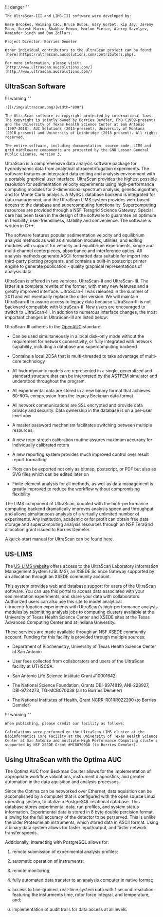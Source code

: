 !!! danger ""

    The UltraScan-III and LIMS-III software were developed by:

    Emre Brookes, Weiming Cao, Bruce Dubbs, Gary Gorbet, Kip Jay, Jeremy Mann, Suresh Marru, Shabhaz Memon, Marlon Pierce, Alexey Savelyev, Raminder Singh and Dan Zollars.

    Project Director: Borries Demeler

    Other individual contributors to the UltraScan project can be found [here](https://ultrascan.aucsolutions.com/contributors.php).
    
    For more information, please visit: [http://www.ultrascan.aucsolutions.com/](http://www.ultrascan.aucsolutions.com/)

## UltraScan Software 

!!! warning ""

    ![](/img/ultrascan.png){width="800"}
    
    The UltraScan software is copyright protected by international laws. The copyright is jointly owned by Borries Demeler, PhD (1989-present) and The University of Texas Health Science Center at San Antonio (1997-2018), AUC Solutions (2015-present), University of Montana (2018-present) and University of Lethbridge (2018-present). All rights reserved.
    
    The entire software, including documentation, source code, LIMS and grid middleware components are protected by the GNU Lesser General Public License, version 3. 
    
UltraScan is a comprehensive data analysis software package for hydrodynamic data from analytical ultracentrifugation experiments. The software features an integrated data editing and analysis environment with a portable graphical user interface. UltraScan provides the highest possible resolution for sedimentation velocity experiments using high-performance computing modules for 2-dimensional spectrum analysis, genetic algorithm, and for Monte Carlo analysis. A MySQL database backend is integrated for data management, and the UltraScan LIMS system provides web-based access to the database and supercomputing functionality. Supercomputing resources are provided through a NSF Teragrid Science Gateway. Special care has been taken in the design of the software to guarantee an optimum in flexibility, user-friendliness, stability and convenience. The software is written in C++.

The software features popular sedimentation velocity and equilibrium analysis methods as well as simulation modules, utilities, and editing modules with support for velocity and equilibrium experiments, single and multi-channel centerpieces, absorbance and interference optics. All analysis methods generate ASCII formatted data suitable for import into third-party plotting programs, and contains a built-in postscript printer engine to generate publication - quality graphical representations of analysis data.

UltraScan is offered in two versions, UltraScan-II and UltraScan-III. The latter is a complete rewrite of the former, with many new features and a greatly improved interface. UltraScan-III was released in the summer of 2011 and will eventually replace the older version. We will maintain UltraScan-II to assure access to legacy data because UltraScan-III is not backward compatible with UltraScan-II. New users are encouraged to switch to UltraScan-III. In addition to numerous interface changes, the most important changes in UltraScan-III are listed below:

UltraScan-III adheres to the [OpenAUC](/openAUC) standard.

* Can be used simultaneously in a local disk-only mode without the requirement for network connectivity, or fully integrated with network capability, including a database and supercomputing backend
    
* Contains a local 2DSA that is multi-threaded to take advantage of multi-core technology
    
* All hydrodynamic models are represented in a single, generalized and standard structure that can be interpreted by the ASTFEM simulator and understood throughout the program.

* All experimental data are stored in a new binary format that achieves 60-80% compression from the legacy Beckman data format
    
* All network communications are SSL encrypted and provide data privacy and security. Data ownership in the database is on a per-user level now
    
* A master password mechanism facilitates switching between multiple resources.
    
* A new rotor stretch calibration routine assures maximum accuracy for individually calibrated rotors
    
 * A new reporting system provides much improved control over result report formatting
    
* Plots can be exported not only as bitmap, postscript, or PDF but also as SVG files which can be edited later on
    
* Finite element analysis for all methods, as well as data management is greatly improved to reduce the workflow without compromising flexibility

The LIMS component of UltraScan, coupled with the high-performance computing backend dramatically improves analysis speed and throughput and allows simultaneous analysis of a virtually unlimited number of experiments. Any institution, academic or for profit can obtain free data storage and supercomputing analysis resources through an NSF TeraGrid allocation grant issued to Borries Demeler.  

A quick-start manual for UltraScan can be found [here](https://ultrascan.aucsolutions.com/quickstart.php).

## US-LIMS

The [US-LIMS website](https://uslims.uleth.ca/uslims3_CCH/) offers access to the UltraScan Laboratory Information Management System (USLIMS), an XSEDE Science Gateway supported by an allocation through an XSEDE community account. 

This system provides web and database support for users of the UltraScan software. You can use this portal to access data associated with your sedimentation experiments, and share your data with collaborators. Authorized users can also use this site to model analytical ultracentrifugation experiments with UltraScan's high-performance analysis modules by submitting analysis jobs to computing clusters available at the University of Texas Health Science Center and XSEDE sites at the Texas Advanced Computing Center and at Indiana University. 

These services are made available through an NSF XSEDE community account. Funding for this facility is provided through multiple sources:

* Department of Biochemistry, University of Texas Health Science Center at San Antonio
    
* User fees collected from collaborators and users of the UltraScan facility at UTHSCSA.
    
* San Antonio Life Science Institute Grant #10001642

* The National Science Foundation, Grants DBI-9974819, ANI-228927, DBI-9724273, TG-MCB070038 (all to Borries Demeler)

* The National Institutes of Health, Grant NCRR-R01RR022200 (to Borries Demeler)



!!! warning ""

    When publishing, please credit our facility as follows:

    Calculations were performed on the UltraScan LIMS cluster at the Bioinformatics Core Facility at the University of Texas Health Science Center at San Antonio and multiple High Performance Computing clusters supported by NSF XSEDE Grant #MCB070038 (to Borries Demeler).
    
## Using UltraScan with the Optima AUC

The Optima AUC from Beckman Coulter allows for the implementation of appropriate workflow validations, instrument diagnostics, and greater automation in the data aquisition and analysis processes.

Since the Optima can be networked over Ethernet, data aquisition can be accomplished by a computer that is configured with the open source Linux operating system, to utalize a PostgreSQL relational database.
This database stores experimental data, run profiles, and system status information. Experimental data is stored in 8 byte double percision format, allowing for the full accuracy of the detector to be perserved.
This is unlike the older Proteomelab instruments, which stored data in ASCII format. Using a binary data system allows for faster input/output, and faster network transfer speeds.

Additionally, interacting with PostgreSQL allows for:

1. remote submission of experimental analysis profiles;

2. automatic operation of instruments;

3. remote monitoring;

4. fully automated data transfer to an analysis computer in native format;

5. access to fine-grained, real-time system data with 1 second resolution, featuring the insturments time, rotor force integral, and temperature, and;

6. implementation of audit trails for data access at all levels.
